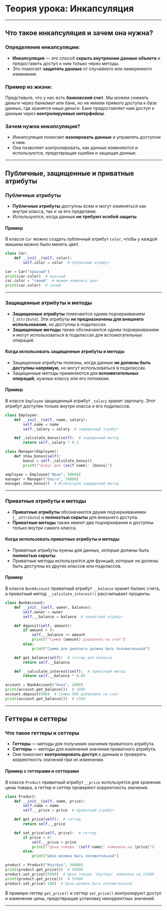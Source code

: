 
# Теория урока: Инкапсуляция

---

## Что такое инкапсуляция и зачем она нужна?

### Определение инкапсуляции:

- **Инкапсуляция** — это способ **скрыть внутренние данные объекта** и предоставить доступ к ним только через методы. 
- Это помогает **защитить данные** от случайного или намеренного изменения.

### Пример из жизни:

Представьте, что у нас есть **банковский счет**. Мы можем снимать деньги через банкомат или банк, но не имеем прямого доступа к базе данных, где хранятся наши деньги. Банк предоставляет нам доступ к данным через **контролируемые интерфейсы**.

### Зачем нужна инкапсуляция?

- Инкапсуляция помогает **изолировать данные** и управлять доступом к ним.
- Она позволяет контролировать, как данные изменяются и используются, предотвращая ошибки и защищая данные.

---

## Публичные, защищенные и приватные атрибуты

### Публичные атрибуты

- **Публичные атрибуты** доступны всем и могут изменяться как внутри класса, так и за его пределами.
- Используются, когда данные **не требуют особой защиты**.

#### Пример

В классе `Car` можно создать публичный атрибут `color`, чтобы у каждой машины можно было менять цвет.

```python
class Car:
    def __init__(self, color):
        self.color = color  # Публичный атрибут

car = Car("красный")
print(car.color)  # красный
car.color = "синий"  # можем изменить цвет
print(car.color)  # синий
```

---

### Защищенные атрибуты и методы

- **Защищенные атрибуты** помечаются одним подчеркиванием (`_attribute`). Эти атрибуты **не предназначены для внешнего использования**, но доступны в подклассах.
- **Защищенные методы** также обозначаются одним подчеркиванием и могут использоваться в подклассах для вспомогательных операций.

#### Когда использовать защищенные атрибуты и методы

- Защищенные атрибуты полезны, когда данные **не должны быть доступны напрямую**, но могут использоваться в подклассах.
- Защищенные методы применяются для **вспомогательных операций**, нужных классу или его потомкам.

#### Пример

В классе `Employee` защищенный атрибут `_salary` хранит зарплату. Этот атрибут доступен только внутри класса и его подклассов.

```python
class Employee:
    def __init__(self, name, salary):
        self.name = name
        self._salary = salary  # защищенный атрибут

    def _calculate_bonus(self):  # защищенный метод
        return self._salary * 0.1

class Manager(Employee):
    def show_bonus(self):
        bonus = self._calculate_bonus()
        print(f"Бонус для {self.name}: {bonus}")

employee = Employee("Иван", 50000)
manager = Manager("Ольга", 70000)
manager.show_bonus()  # Используем защищенный метод
```

---

### Приватные атрибуты и методы

- **Приватные атрибуты** обозначаются двумя подчеркиваниями (`__attribute`) и **полностью скрыты** для внешнего доступа.
- **Приватные методы** также имеют два подчеркивания и доступны только внутри самого класса.

#### Когда использовать приватные атрибуты и методы

- Приватные атрибуты нужны для данных, которые должны быть **полностью скрыты**.
- Приватные методы используются для функций, которые не должны быть доступны из других классов или подклассов.

#### Пример

В классе `BankAccount` приватный атрибут `__balance` хранит баланс счета, а приватный метод `__calculate_interest()` рассчитывает проценты.

```python
class BankAccount:
    def __init__(self, owner, balance):
        self.owner = owner
        self.__balance = balance  # приватный атрибут

    def deposit(self, amount):
        if amount > 0:
            self.__balance += amount
            print(f"Сумма {amount} добавлена на счет")
        else:
            print("Сумма для депозита должна быть положительной")

    def get_balance(self):  # геттер для баланса
        return self.__balance

    def __calculate_interest(self):  # приватный метод
        return self.__balance * 0.05

account = BankAccount("Анна", 1000)
print(account.get_balance())  # 1000
account.deposit(500)  # Сумма 500 добавлена на счет
print(account.get_balance())  # 1500
```

---

## Геттеры и сеттеры

### Что такое геттеры и сеттеры

- **Геттеры** — методы для получения значения приватного атрибута.
- **Сеттеры** — методы для изменения значения приватного атрибута.
- Они помогают **контролировать доступ** к данным и проверять корректность значений при их изменении.

#### Пример с геттерами и сеттерами

В классе `Product` приватный атрибут `__price` используется для хранения цены товара, а геттер и сеттер проверяют корректность значения.

```python
class Product:
    def __init__(self, name, price):
        self.name = name
        self.__price = price  # приватный атрибут

    def get_price(self):  # геттер
        return self.__price

    def set_price(self, price):  # сеттер
        if price > 0:
            self.__price = price
            print(f"Цена товара '{self.name}' изменена на {price}")
        else:
            print("Цена должна быть положительной")

product = Product("Ноутбук", 50000)
print(product.get_price())  # 50000
product.set_price(55000)  # Цена товара 'Ноутбук' изменена на 55000
print(product.get_price())  # 55000
product.set_price(-100)  # Цена должна быть положительной
```

В примере геттер `get_price()` и сеттер `set_price()` контролируют доступ и изменение цены, предотвращая установку некорректных значений.

---
